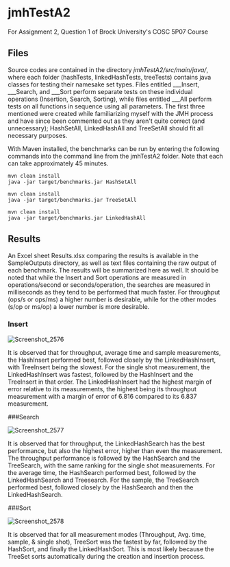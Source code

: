 # jmhTestA2
For Assignment 2, Question 1 of Brock University's COSC 5P07 Course
## Files
Source codes are contained in the directory *jmhTestA2/src/main/java/*, where each folder (hashTests, linkedHashTests, treeTests) contains java classes for testing their namesake set types.
Files entitled \_\_\_Insert, \_\_\_Search, and \_\_\_Sort perform separate tests on these individual operations (Insertion, Search, Sorting), while files entitled \_\_\_All perform tests on all functions in sequence using all parameters.
The first three mentioned were created while familiarizing myself with the JMH process and have since been commented out as they aren't quite correct (and unnecessary); HashSetAll, LinkedHashAll and TreeSetAll should fit all necessary purposes. 

With Maven installed, the benchmarks can be run by entering the following commands into the command line from the jmhTestA2 folder. Note that each can take approximately 45 minutes.

```
mvn clean install
java -jar target/benchmarks.jar HashSetAll
```

```
mvn clean install
java -jar target/benchmarks.jar TreeSetAll
```

```
mvn clean install
java -jar target/benchmarks.jar LinkedHashAll
```

## Results
An Excel sheet Results.xlsx comparing the results is available in the SampleOutputs directory, as well as text files containing the raw output of each benchmark. The results will be summarized here as well. It should be noted that while the Insert and Sort operations are measured in operations/second or seconds/operation, the searches are measured in milliseconds as they tend to be performed that much faster. For throughput (ops/s or ops/ms) a higher number is desirable, while for the other modes (s/op or ms/op) a lower number is more desirable.

### Insert

![Screenshot_2576](https://user-images.githubusercontent.com/36076870/207176284-3a81448c-4302-488e-b6ce-ca6789d084d1.png)

It is observed that for throughput, average time and sample measurements, the HashInsert performed best, followed closely by the LinkedHashInsert, with TreeInsert being the slowest. For the single shot measurement, the LinkedHashInsert was fastest, followed by the HashInsert and the TreeInsert in that order. The LinkedHashInsert had the highest margin of error relative to its measurements, the highest being its throughput measurement with a margin of error of 6.816 compared to its 6.837 measurement.

###Search

![Screenshot_2577](https://user-images.githubusercontent.com/36076870/207176828-eba5e3cf-878e-49e6-a855-1dc6762a9b69.png)

It is observed that for throughput, the LinkedHashSearch has the best performance, but also the highest error, higher than even the measurement. The throughput performance is followed by the HashSearch and the TreeSearch, with the same ranking for the single shot measurements. For the average time, the HashSearch performed best, followed by the LinkedHashSearch and Treesearch. For the sample, the TreeSearch performed best, followed closely by the HashSearch and then the LinkedHashSearch.

###Sort

![Screenshot_2578](https://user-images.githubusercontent.com/36076870/207186547-c7115133-b8c4-4c7b-8a07-c8bef9a78535.png)

It is observed that for all measurement modes (Throughput, Avg. time, sample, & single shot), TreeSort was the fastest by far, followed by the HashSort, and finally the LinkedHashSort. This is most likely because the TreeSet sorts automatically during the creation and insertion process.
